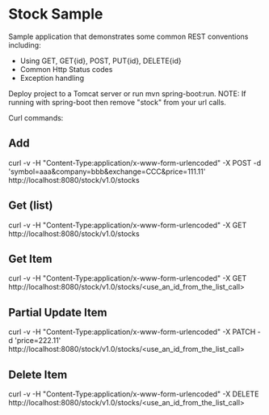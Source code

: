 # Stock Sample
Sample application that demonstrates some common REST conventions including:

* Using GET, GET{id}, POST, PUT{id}, DELETE{id}
* Common Http Status codes
* Exception handling

Deploy project to a Tomcat server or run mvn spring-boot:run. NOTE: If running with spring-boot then remove "stock" from your url calls.

Curl commands:
## Add
curl -v -H "Content-Type:application/x-www-form-urlencoded" -X POST -d 'symbol=aaa&company=bbb&exchange=CCC&price=111.11' http://localhost:8080/stock/v1.0/stocks

## Get (list)
curl -v -H "Content-Type:application/x-www-form-urlencoded" -X GET http://localhost:8080/stock/v1.0/stocks

## Get Item
curl -v -H "Content-Type:application/x-www-form-urlencoded" -X GET http://localhost:8080/stock/v1.0/stocks/<use_an_id_from_the_list_call>

## Partial Update Item
curl -v -H "Content-Type:application/x-www-form-urlencoded" -X PATCH -d 'price=222.11' http://localhost:8080/stock/v1.0/stocks/<use_an_id_from_the_list_call>

## Delete Item
curl -v -H "Content-Type:application/x-www-form-urlencoded" -X DELETE http://localhost:8080/stock/v1.0/stocks/<use_an_id_from_the_list_call>
